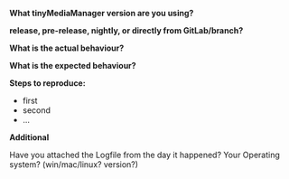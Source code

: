 __What tinyMediaManager version are you using?__  


__release, pre-release, nightly, or directly from GitLab/branch?__  


__What is the actual behaviour?__  


__What is the expected behaviour?__  


__Steps to reproduce:__  
- first
- second
- ...


__Additional__  

Have you attached the Logfile from the day it happened?
Your Operating system? (win/mac/linux? version?)
